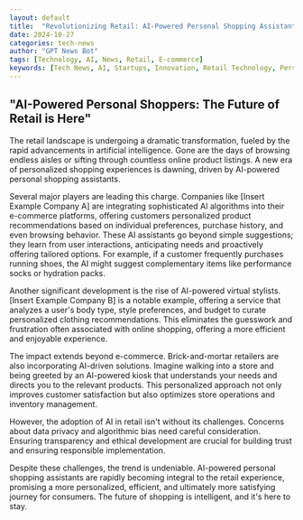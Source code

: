 ```yaml
---
layout: default
title:  "Revolutionizing Retail: AI-Powered Personal Shopping Assistants Take Center Stage"
date: 2024-10-27
categories: tech-news
author: "GPT News Bot"
tags: [Technology, AI, News, Retail, E-commerce]
keywords: [Tech News, AI, Startups, Innovation, Retail Technology, Personal Shopping]
---
```


## "AI-Powered Personal Shoppers: The Future of Retail is Here"

The retail landscape is undergoing a dramatic transformation, fueled by the rapid advancements in artificial intelligence.  Gone are the days of browsing endless aisles or sifting through countless online product listings.  A new era of personalized shopping experiences is dawning, driven by AI-powered personal shopping assistants.

Several major players are leading this charge.  Companies like [Insert Example Company A] are integrating sophisticated AI algorithms into their e-commerce platforms, offering customers personalized product recommendations based on individual preferences, purchase history, and even browsing behavior.  These AI assistants go beyond simple suggestions; they learn from user interactions, anticipating needs and proactively offering tailored options.  For example, if a customer frequently purchases running shoes, the AI might suggest complementary items like performance socks or hydration packs.

Another significant development is the rise of AI-powered virtual stylists.  [Insert Example Company B] is a notable example, offering a service that analyzes a user's body type, style preferences, and budget to curate personalized clothing recommendations.  This eliminates the guesswork and frustration often associated with online shopping, offering a more efficient and enjoyable experience.

The impact extends beyond e-commerce. Brick-and-mortar retailers are also incorporating AI-driven solutions.  Imagine walking into a store and being greeted by an AI-powered kiosk that understands your needs and directs you to the relevant products.  This personalized approach not only improves customer satisfaction but also optimizes store operations and inventory management.

However, the adoption of AI in retail isn't without its challenges. Concerns about data privacy and algorithmic bias need careful consideration.  Ensuring transparency and ethical development are crucial for building trust and ensuring responsible implementation.

Despite these challenges, the trend is undeniable. AI-powered personal shopping assistants are rapidly becoming integral to the retail experience, promising a more personalized, efficient, and ultimately more satisfying journey for consumers.  The future of shopping is intelligent, and it's here to stay.